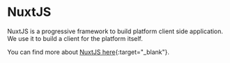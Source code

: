 # NuxtJS

NuxtJS is a progressive framework to build platform client side application. We use it to build a client for the platform itself.

You can find more about [NuxtJS here](https://nuxtjs.org/){:target="_blank"}.
